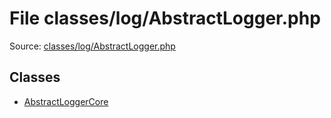 File classes/log/AbstractLogger.php
=========

Source: [classes/log/AbstractLogger.php](https://github.com/PrestaShop/PrestaShop/blob/1.5.4.0/classes/log/AbstractLogger.php)


Classes
-------

* [AbstractLoggerCore](class.AbstractLoggerCore.md)

